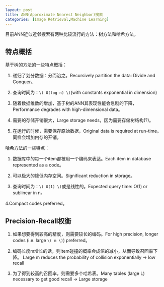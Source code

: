 ```yaml
---
layout: post
title: ANN(Approximate Nearest Neighbor)搜索
categories: [Image Retrieval,Machine Learning]
---
```


目前ANN近似近邻搜索有两种比较流行的方法：树方法和哈希方法。

## 特点概括

基于树的方法的一些特点概括：

1. 递归了划分数据：分而治之。Recursively partition the data: Divide and Conquer。

2. 查询时间为：`\( O(log n) \)`(with constants exponential in dimension)

3. 随着数据维数的增加，基于树的ANN其表现性能会急剧的下降，Performance degrades with high-dimensional data。

4. 需要的存储开销很大，Large storage needs，因为需要存储树结构(?)。

5. 在运行的时候，需要保存原始数据，Original data is required at run-time。同样会增加内存的开销。

哈希方法的一些特点：

1. 数据库中的每一个item都被用一个编码来表达。Each item in database represented as a code。

2. 可以极大的降低内存空间。Significant reduction in storage。

3. 查询时间为：`\( O(1) \)`或是线性的。Expected query time: O(1) or sublinear in n。

4.Compact codes preferred。

## Precision-Recall权衡

1. 如果想要得到较高的精度，则需要较长的编码。For high precision, longer codes (i.e. large `\( m \)`) preferred。

2. 编码长度m增长的话，则item碰撞的概率会成倍的减小，从而导致召回率下降。 Large m reduces the probability of collision exponentially → low recall

3. 为了得到较高的召回率，则需要多个哈希表。Many tables (large L) necessary to get good recall → Large storage
